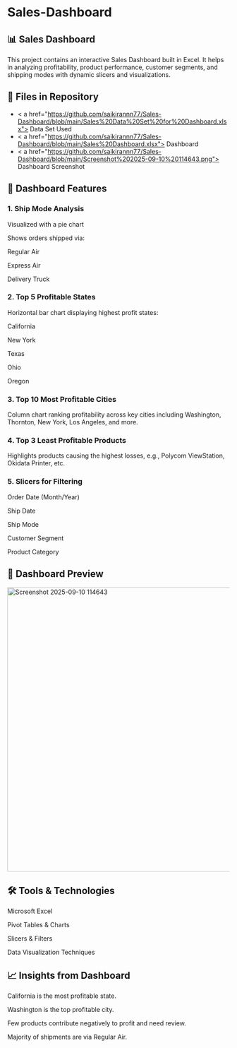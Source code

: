 # Sales-Dashboard
## 📊 Sales Dashboard

This project contains an interactive Sales Dashboard built in Excel. It helps in analyzing profitability, product performance, customer segments, and shipping modes with dynamic slicers and visualizations.

## 📂 Files in Repository

- < a href="https://github.com/saikirannn77/Sales-Dashboard/blob/main/Sales%20Data%20Set%20for%20Dashboard.xlsx"> Data Set Used
- < a href="https://github.com/saikirannn77/Sales-Dashboard/blob/main/Sales%20Dashboard.xlsx"> Dashboard
- < a href="https://github.com/saikirannn77/Sales-Dashboard/blob/main/Screenshot%202025-09-10%20114643.png"> Dashboard Screenshot

## 📌 Dashboard Features

### 1. Ship Mode Analysis

Visualized with a pie chart

Shows orders shipped via:

Regular Air

Express Air

Delivery Truck

### 2. Top 5 Profitable States

Horizontal bar chart displaying highest profit states:

California

New York

Texas

Ohio

Oregon

### 3. Top 10 Most Profitable Cities

Column chart ranking profitability across key cities including Washington, Thornton, New York, Los Angeles, and more.

### 4. Top 3 Least Profitable Products

Highlights products causing the highest losses, e.g., Polycom ViewStation, Okidata Printer, etc.

### 5. Slicers for Filtering

Order Date (Month/Year)

Ship Date

Ship Mode

Customer Segment

Product Category

## 📸 Dashboard Preview

<img width="1823" height="644" alt="Screenshot 2025-09-10 114643" src="https://github.com/user-attachments/assets/68474b2d-b1fd-42cd-a2c1-042dbec490a5" />




## 🛠 Tools & Technologies

Microsoft Excel

Pivot Tables & Charts

Slicers & Filters

Data Visualization Techniques

## 📈 Insights from Dashboard

California is the most profitable state.

Washington is the top profitable city.

Few products contribute negatively to profit and need review.

Majority of shipments are via Regular Air.
